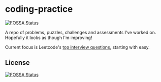 # coding-practice
[![FOSSA Status](https://app.fossa.com/api/projects/git%2Bgithub.com%2Finwaves%2Fcoding-practice.svg?type=shield)](https://app.fossa.com/projects/git%2Bgithub.com%2Finwaves%2Fcoding-practice?ref=badge_shield)


A repo of problems, puzzles, challenges and assessments I've worked on. Hopefully it looks as though I'm improving!

Current focus is Leetcode's [top interview questions](https://leetcode.com/explore/interview/card/top-interview-questions-easy/), starting with easy.

## License
[![FOSSA Status](https://app.fossa.com/api/projects/git%2Bgithub.com%2Finwaves%2Fcoding-practice.svg?type=large)](https://app.fossa.com/projects/git%2Bgithub.com%2Finwaves%2Fcoding-practice?ref=badge_large)